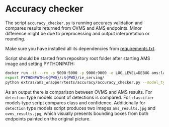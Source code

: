 # Accuracy checker

The script `accuracy_checker.py` is running accuracy validation and compares results returned from OVMS and AMS endpoints.
Minor difference might be due to preprocessing and output interpretation or rounding.

Make sure you have installed all its dependencies from [requirements.txt](requirements.txt).

Script should be started from repository root folder after starting AMS image and setting PYTHONPATH:
```bash
docker run -it --rm -p 5000:5000 -p 9000:9000 -e LOG_LEVEL=DEBUG ams:latest /ams_wrapper/start_ams.py --ams_port=5000 --ovms_port=9000
export PYTHONPATH=${PWD}/:${PWD}/ie_serving/
python extras/ams_wrapper/tests/accuracy/accuracy_checker.py --model_type [detection/classifier] --ams_endpoint <endpoint name> --ovms_model_name <model name> --image_path <image pah> --model_json <JSON file with model description>
```

As an output there is comparison between OVMS and AMS results. For `detection` type models count of detections is compared.
For `classifier` models type script compares class and confidence.
Additionally for `detection` type models script produces two images `ams_results.jpg` and `ovms_results.jpg`, which visually presents bounding boxes from both endpoints painted on the original picture.

  

